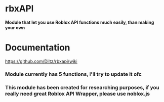 # rbxAPI
**Module that let you use Roblox API functions much easily, than making your own**

# Documentation
https://github.com/Diltz/rbxapi/wiki

### Module currently has 5 functions, I'll try to update it ofc
### This module has been created for researching purposes, if you really need great Roblox API Wrapper, please use noblox.js
